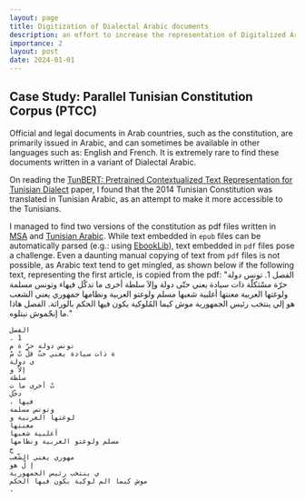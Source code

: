 ```yaml
---
layout: page
title: Digitization of Dialectal Arabic documents
description: an effort to increase the representation of Digitalized Arabic Corpora 
importance: 2
layout: post
date: 2024-01-01
---
```


## Case Study: Parallel Tunisian Constitution Corpus (PTCC)
Official and legal documents in Arab countries, such as the constitution, are primarily issued in Arabic, and can sometimes be available in other languages such as: English and French. It is extremely rare to find these documents written in a variant of Dialectal Arabic.

On reading the [TunBERT: Pretrained Contextualized Text Representation for Tunisian Dialect](https://arxiv.org/abs/2111.13138) paper, I found that the 2014 Tunisian Constitution was translated in Tunisian Arabic, as an attempt to make it more accessible to the Tunisians.

I managed to find two versions of the constitution as pdf files written in [MSA](https://upload.wikimedia.org/wikipedia/commons/7/78/Constitution_Tunisienne_2014.pdf) and [Tunisian Arabic](https://www.babnet.net/rttdetail-84167.asp). While text embedded in `epub` files can be automatically parsed (e.g.: using [EbookLib](https://pypi.org/project/EbookLib/)), text embedded in `pdf` files pose a challenge. Even a daunting manual copying of text from `pdf` files is not possible, as Arabic text tend to get mingled, as shown below if the following text, representing the first article, is copied from the pdf: "الفصل 1. تونس دولة حرّة مسْثكلّة ذات سيادة يعني حتّى دولة وإلآ سلطة أخرى ما تدكّل فيهاء وتونس مسلمة ولوغتها العربية معنتها أغلبية شعبها مسلم ولوغتو العربية ونظامها جمهوري يعني الشعب هو إلي ينتخب رئيس الجمهورية موش كيما المُلوكية يكون فيها الحكم بالوراثة. الفصل هاذا ما إنجّموش نبتلوه."

```
الفصل
. 1
تونس دولة حرّ ة م
ة ذات سيادة يعني حتّ قلّ تْ سْ
ى دولة
إلاّ و
سلطة
تْ أخرى ما ت
دخّل
، فيها
وتونس مسلمة
لوغتها العربية و
معنتها
أغلبية شعبها
مسلم ولوغتو العربية ونظامها
ج
مهوري يعني الشّعب
إ لّ هو
ي ينتخب رئيس الجمهورية
موش كيما الم لوكية يكون فيها الحكم
. 
```